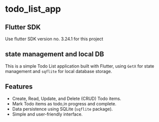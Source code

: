 # todo_list_app

## Flutter SDK

Use flutter SDK version no. 3.24.1 for this project

## state management and local DB

This is a simple Todo List application built with Flutter, using `GetX` for state management and `sqflite` for local database storage.

## Features

- Create, Read, Update, and Delete (CRUD) Todo items.
- Mark Todo items as todo,in progress and complete.
- Data persistence using SQLite (`sqflite` package).
- Simple and user-friendly interface.

